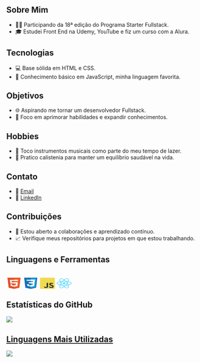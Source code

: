 ## Sobre Mim
- 👩‍💻 Participando da 18ª edição do Programa Starter Fullstack.
- 🎓 Estudei Front End na Udemy, YouTube e fiz um curso com a Alura.

## Tecnologias
- 💻 Base sólida em HTML e CSS.
- 🚀 Conhecimento básico em JavaScript, minha linguagem favorita.

## Objetivos
- 🌐 Aspirando me tornar um desenvolvedor Fullstack.
- 🎯 Foco em aprimorar habilidades e expandir conhecimentos.

## Hobbies
- 🎵 Toco instrumentos musicais como parte do meu tempo de lazer.
- 💪 Pratico calistenia para manter um equilíbrio saudável na vida.

## Contato
- 📧 [Email](mailto:mateuscamargodasilva2@gmail.com)
- 🔗 [LinkedIn](https://www.linkedin.com/in/mateus-camargo-da-silva-2b8610215/)

## Contribuições
- 🤝 Estou aberto a colaborações e aprendizado contínuo.
- 📈 Verifique meus repositórios para projetos em que estou trabalhando.

## Linguagens e Ferramentas
<div style="display: inline_block"><br>
 <img align="center" alt="Math-HTML" height="30" width="40" src="https://raw.githubusercontent.com/devicons/devicon/master/icons/html5/html5-original.svg">
  <img align="center" alt="Math-CSS" height="30" width="40" src="https://raw.githubusercontent.com/devicons/devicon/master/icons/css3/css3-original.svg">
  <img align="center" alt="Math-CSS" height="30" width="40" src="https://raw.githubusercontent.com/devicons/devicon/master/icons/javascript/javascript-original.svg">
    <img align="center" alt="Math-CSS" height="30" width="40" src="https://raw.githubusercontent.com/devicons/devicon/master/icons/react/react-original.svg">
</div>

## Estatísticas do GitHub
<div>
  <a href="https://github.com/MateusCamargoS-1">
  <img height="180em" src="https://github-readme-stats.vercel.app/api?username=MateusCamargoS-1&show_icons=true&theme=dark&include_all_commits=true&count_private=true"/>
</div>

## Linguagens Mais Utilizadas
<div>
<img height="180em" src="https://github-readme-stats.vercel.app/api/top-langs/?username=MateusCamargoS-1&layout=compact&langs_count=16&theme=dark"/>
</div>


